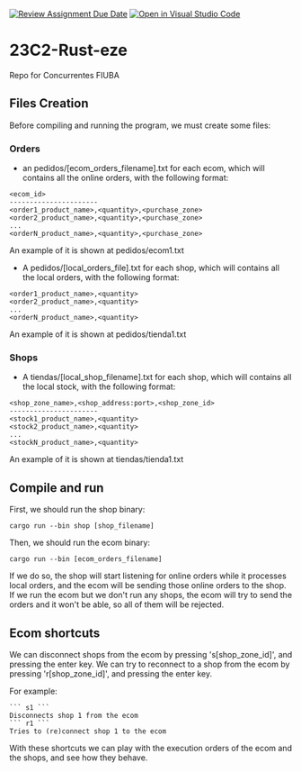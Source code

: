 [![Review Assignment Due Date](https://classroom.github.com/assets/deadline-readme-button-24ddc0f5d75046c5622901739e7c5dd533143b0c8e959d652212380cedb1ea36.svg)](https://classroom.github.com/a/AdDZ0HGe)
[![Open in Visual Studio Code](https://classroom.github.com/assets/open-in-vscode-718a45dd9cf7e7f842a935f5ebbe5719a5e09af4491e668f4dbf3b35d5cca122.svg)](https://classroom.github.com/online_ide?assignment_repo_id=12589822&assignment_repo_type=AssignmentRepo)

# 23C2-Rust-eze

Repo for Concurrentes FIUBA

## Files Creation

Before compiling and running the program, we must create some files:

### Orders
- an pedidos/[ecom_orders_filename].txt for each ecom, which will contains all the online orders, with the following format:

```
<ecom_id>
----------------------
<order1_product_name>,<quantity>,<purchase_zone>
<order2_product_name>,<quantity>,<purchase_zone>
...
<orderN_product_name>,<quantity>,<purchase_zone>
```
An example of it is shown at pedidos/ecom1.txt

- A pedidos/[local_orders_file].txt for each shop, which will contains all the local orders, with the following format:

```
<order1_product_name>,<quantity>
<order2_product_name>,<quantity>
...
<orderN_product_name>,<quantity>
```
An example of it is shown at pedidos/tienda1.txt

### Shops

- A tiendas/[local_shop_filename].txt for each shop, which will contains all the local stock, with the following format:

```
<shop_zone_name>,<shop_address:port>,<shop_zone_id>
----------------------
<stock1_product_name>,<quantity>
<stock2_product_name>,<quantity>
...
<stockN_product_name>,<quantity>
```
An example of it is shown at tiendas/tienda1.txt

## Compile and run

First, we should run the shop binary:

```
cargo run --bin shop [shop_filename]
```

Then, we should run the ecom binary:

```
cargo run --bin [ecom_orders_filename]
```

If we do so, the shop will start listening for online orders while it processes local orders, and the ecom will be sending those online orders to the shop.
If we run the ecom but we don't run any shops, the ecom will try to send the orders and it won't be able, so all of them will be rejected.

## Ecom shortcuts

We can disconnect shops from the ecom by pressing 's[shop_zone_id]', and pressing the enter key.
We can try to reconnect to a shop from the ecom by pressing 'r[shop_zone_id]', and pressing the enter key.

For example:
    
    ``` s1 ```
    Disconnects shop 1 from the ecom
    ``` r1 ```
    Tries to (re)connect shop 1 to the ecom

With these shortcuts we can play with the execution orders of the ecom and the shops, and see how they behave.
